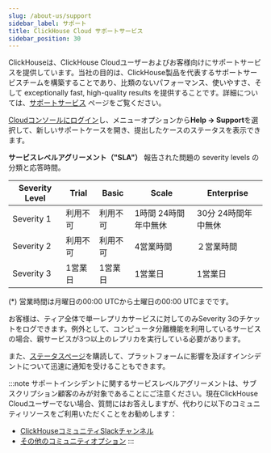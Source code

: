 ```yaml
---
slug: /about-us/support
sidebar_label: サポート
title: ClickHouse Cloud サポートサービス
sidebar_position: 30
---
```


ClickHouseは、ClickHouse Cloudユーザーおよびお客様向けにサポートサービスを提供しています。当社の目的は、ClickHouse製品を代表するサポートサービスチームを構築することであり、比類のないパフォーマンス、使いやすさ、そして exceptionally fast, high-quality results を提供することです。詳細については、[サポートサービス](https://clickhouse.com/support/program/) ページをご覧ください。

[Cloudコンソールにログイン](https://console.clickhouse.cloud/support)し、メニューオプションから**Help -> Support**を選択して、新しいサポートケースを開き、提出したケースのステータスを表示できます。

**サービスレベルアグリーメント（"SLA"）**
報告された問題の severity levels の分類と応答時間。

| Severity Level  | Trial                 | Basic                    | Scale                      | Enterprise                                                                             |
|-----------------|-----------------------|--------------------------|----------------------------|----------------------------------------------------------------------------------------|
| Severity 1      | 利用不可              | 利用不可                 | 1時間 24時間年中無休      | 30分 24時間年中無休                                                                    |
| Severity 2      | 利用不可              | 利用不可                 | 4営業時間                   | ２営業時間                                                                              |
| Severity 3      | 1営業日               | 1営業日                  | 1営業日                   | 1営業日                                                                                |

(*) 営業時間は月曜日の00:00 UTCから土曜日の00:00 UTCまでです。

お客様は、ティア全体で単一レプリカサービスに対してのみSeverity 3のチケットをログできます。例外として、コンピュータ分離機能を利用しているサービスの場合、親サービスが3つ以上のレプリカを実行している必要があります。

また、[ステータスページ](https://status.clickhouse.com)を購読して、プラットフォームに影響を及ぼすインシデントについて迅速に通知を受けることもできます。

:::note
サポートインシデントに関するサービスレベルアグリーメントは、サブスクリプション顧客のみが対象であることにご注意ください。現在ClickHouse Cloudユーザーでない場合、質問にはお答えしますが、代わりに以下のコミュニティリソースをご利用いただくことをお勧めします：

- [ClickHouseコミュニティSlackチャンネル](https://clickhouse.com/slack)
- [その他のコミュニティオプション](https://github.com/ClickHouse/ClickHouse/blob/master/README.md#useful-links)
:::
